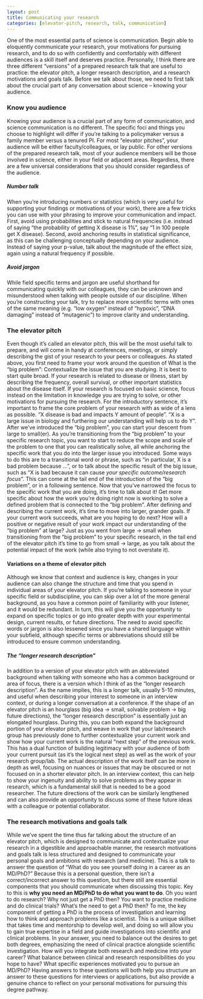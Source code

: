 ```yaml
---
layout: post
title: Communicating your research
categories: [elevator-pitch, research, talk, communication]
---
```


One of the most essential parts of science is communication. Begin able to eloquently communicate your research, your motivations for pursuing research, and to do so with confidently and comfortably with different audiences is a skill itself and deserves practice. Personally, I think there are three different “versions” of a prepared research talk that are useful to practice: the elevator pitch, a longer research description, and a research motivations and goals talk. Before we talk about those, we need to first talk about the crucial part of any conversation about science – knowing your audience. 
### Know you audience
Knowing your audience is a crucial part of any form of communication, and science communication is no different. The specific foci and things you choose to highlight will differ if you’re talking to a policymaker versus a family member versus a tenured PI. For most “elevator pitches”, your audience will be either faculty/colleagues, or lay public. For other versions of the prepared research talk, most of your audience members will be those involved in science, either in your field or adjacent areas. Regardless, there are a few universal considerations that you should consider regardless of the audience. 
##### Number talk
When you’re introducing numbers or statistics (which is very useful for supporting your findings or motivations of your work), there are a few tricks you can use with your phrasing to improve your communication and impact. First, avoid using probabilities and stick to natural frequencies (i.e. instead of saying “the probability of getting X disease is 1%”, say “1 in 100 people get X disease). Second, avoid anchoring results in statistical significance, as this can be challenging conceptually depending on your audience. Instead of saying your p-value, talk about the magnitude of the effect size, again using a natural frequency if possible. 
##### Avoid jargon
While field specific terms and jargon are useful shorthand for communicating quickly with our colleagues, they can be unknown and misunderstood when talking with people outside of our discipline. When you’re constructing your talk, try to replace more scientific terms with ones of the same meaning (e.g. “low oxygen” instead of “hypoxic”, “DNA damaging” instead of “mutagenic”) to improve clarity and understanding. 
### The elevator pitch
Even though it’s called an elevator pitch, this will be the most useful talk to prepare, and will come in handy at conferences, meetings, or simply describing the gist of your research to your peers or colleagues. As stated above, you first need to frame your work around the question of What is the “big problem”: Contextualize the issue that you are studying. It is best to start quite broad. If your research is related to disease or illness, start by describing the frequency, overall survival, or other important statistics about the disease itself. If your research is focused on basic science, focus instead on the limitation in knowledge you are trying to solve, or other motivations for pursuing the research. For the introductory sentence, it’s important to frame the core problem of your research with as wide of a lens as possible. “X disease is bad and impacts Y amount of people”. “X is a large issue in biology and furthering our understanding will help us to do Y”. 
After we’ve introduced the “big problem”, you can start your descent from large to small(er). As you’re transitioning from the “big problem” to your specific research topic, you want to start to reduce the scope and scale of the problem to one that you can realistically solve, all while anchoring the specific work that you do into the larger issue you introduced. Some ways to do this are to a transitional word or phrase, such as “in particular, X is a bad problem because …”, or to talk about the specific result of the big issue, such as “X is bad because it can cause *your specific outcome/research focus*”. This can come at the tail end of the introduction of the “big problem”, or in a following sentence. 
Now that you’ve narrowed the focus to the specific work that you are doing, it’s time to talk about it! Get more specific about how the work you’re doing right now is working to solve a defined problem that is connected to the “big problem”. After defining and describing the current work, it’s time to move into larger, grander goals. If your current work succeeds, what are you hoping to do next? How will a positive or negative result of your work impact our understanding of the “big problem” at large? Just as you went from large -> small when transitioning from the “big problem” to your specific research, in the tail end of the elevator pitch it’s time to go from small -> large, as you talk about the potential impact of the work (while also trying to not overstate it). 
#### Variations on a theme of elevator pitch
Although we know that context and audience is key, changes in your audience can also change the structure and time that you spend in individual areas of your elevator pitch. If you’re talking to someone in your specific field or subdiscipline, you can skip over a lot of the more general background, as you have a common point of familiarity with your listener, and it would be redundant. In turn, this will give you the opportunity to expand on specific topics or go into greater depth with your experimental design, current results, or future directions. The need to avoid specific words or jargon is also lessened since you have a shared language within your subfield, although specific terms or abbreviations should still be introduced to ensure common understanding. 
##### The “longer research description”
In addition to a version of your elevator pitch with an abbreviated background when talking with someone who has a common background or area of focus, there is a version which I think of as the “longer research description”. As the name implies, this is a longer talk, usually 5-10 minutes, and useful when describing your interest to someone in an interview context, or during a longer conversation at a conference. If the shape of an elevator pitch is an hourglass (big idea -> small, solvable problem -> big future directions), the “longer research description” is essentially just an elongated hourglass. During this, you can both expand the background portion of your elevator pitch, and weave in work that your lab/research group has previously done to further contextualize your current work and show how your current work is the natural “next step” of the previous work. This has a dual function of building legitimacy with your audience of both your current pursuit (as it’s the logical next step) as well as the work of your research group/lab. The actual description of the work itself can be more in depth as well, focusing on nuances or issues that may be obscured or not focused on in a shorter elevator pitch. In an interview context, this can help to show your ingenuity and ability to solve problems as they appear in research, which is a fundamental skill that is needed to be a good researcher. The future directions of the work can be similarly lengthened and can also provide an opportunity to discuss some of these future ideas with a colleague or potential collaborator. 
### The research motivations and goals talk
While we’ve spent the time thus far talking about the structure of an elevator pitch, which is designed to communicate and contextualize your research in a digestible and approachable manner, the research motivations and goals talk is less structured and designed to communicate your personal goals and ambitions with research (and medicine). This is a talk to answer the question of “What do you see yourself doing in a career as an MD/PhD?” Because this is a personal question, there isn’t a correct/incorrect answer to this question, but there still are essential components that you should communicate when discussing this topic. Key to this is **why you need an MD/PhD to do what you want to do**. Oh you want to do research? Why not just get a PhD then? You want to practice medicine and do clinical trials? What’s the need to get a PhD then? To me, the key component of getting a PhD is the process of investigation and learning how to think and approach problems like a scientist. This is a unique skillset that takes time and mentorship to develop well, and doing so will allow you to gain true expertise in a field and guide investigations into scientific and clinical problems. In your answer, you need to balance out the desires to get both degrees, emphasizing the need of clinical practice alongside scientific investigation. How will you integrate both research and medicine into your career? What balance between clinical and research responsibilities do you hope to have? What specific experiences motivated you to pursue an MD/PhD? Having answers to these questions will both help you structure an answer to these questions for interviews or applications, but also provide a genuine chance to reflect on your personal motivations for pursuing this degree pathway.  